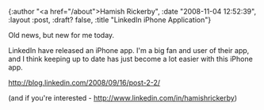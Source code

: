 {:author "<a href=\"/about\">Hamish Rickerby</a>", :date "2008-11-04 12:52:39", :layout :post, :draft? false, :title "LinkedIn iPhone Application"}

Old news, but new for me today.

LinkedIn have released an iPhone app. I'm a big fan and user of their app, and I think keeping up to date has just become a lot easier with this iPhone app.

<a href="http://blog.linkedin.com/2008/09/16/post-2-2/">http://blog.linkedin.com/2008/09/16/post-2-2/</a>

(and if you're interested - <a href="http://www.linkedin.com/in/hamishrickerby">http://www.linkedin.com/in/hamishrickerby</a>)
